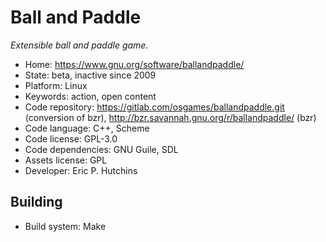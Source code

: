 # Ball and Paddle

_Extensible ball and paddle game._

- Home: https://www.gnu.org/software/ballandpaddle/
- State: beta, inactive since 2009
- Platform: Linux
- Keywords: action, open content
- Code repository: https://gitlab.com/osgames/ballandpaddle.git (conversion of bzr), http://bzr.savannah.gnu.org/r/ballandpaddle/ (bzr)
- Code language: C++, Scheme
- Code license: GPL-3.0
- Code dependencies: GNU Guile, SDL
- Assets license: GPL
- Developer: Eric P. Hutchins

## Building

- Build system: Make
